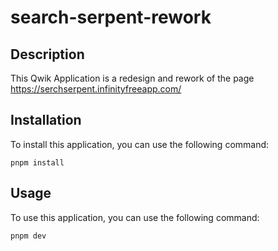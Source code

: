 # search-serpent-rework

## Description
This Qwik Application is a redesign and rework of the page https://serchserpent.infinityfreeapp.com/

## Installation
To install this application, you can use the following command:
```
pnpm install
```

## Usage
To use this application, you can use the following command:
```
pnpm dev
```
